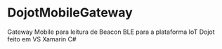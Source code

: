# DojotMobileGateway
Gateway Mobile para leitura de Beacon BLE para a plataforma IoT Dojot feito em VS Xamarin C#
